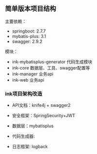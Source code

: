 ## 简单版本项目结构


主要依赖：
- springboot: 2.7.7
- mybatis-plus: 3.1
- swagger: 2.9.2

模块：

- ink-mybatisplus-generator 代码生成模块
- ink-core 数据层、工具、swagger配置等
- ink-manager 业务api
- ink-web 业务api




### ink项目架构改造

- API文档：knife4j + swagger2

- 安全框架：SpringSecurity+JWT

- 数据层：mybatisplus

- 代码生成器:
  
- 日志框架: logback








